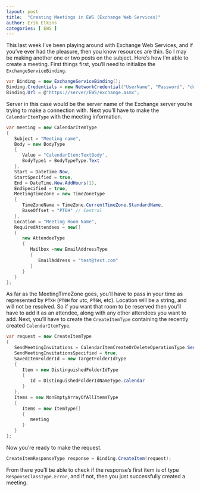 ```yaml
---
layout: post
title:  "Creating Meetings in EWS (Exchange Web Services)"
author: Erik Elkins
categories: [ EWS ]
---
```


This last week I’ve been playing around with Exchange Web Services, and if you’ve ever had the pleasure, then you know resources are thin. So I may be making another one or two posts on the subject. Here’s how I’m able to create a meeting. First things first, you’ll need to initialize the `ExchangeServiceBinding`.

```csharp
var Binding = new ExchangeServiceBinding(); 
Binding.Credentials = new NetworkCredential("UserName", "Password", "domain"); 
Binding.Url = @"https://server/EWS/exchange.asmx";
```

Server in this case would be the server name of the Exchange server you’re trying to make a connection with. Next you’ll have to make the `CalendarItemType` with the meeting information.

```csharp
var meeting = new CalendarItemType 
{ 
   Subject = "Meeting name", 
   Body = new BodyType 
   {
      Value = "CalendarItem:TextBody", 
      BodyType1 = BodyTypeType.Text 
   }, 
   Start = DateTime.Now, 
   StartSpecified = true, 
   End = DateTime.Now.AddHours(1), 
   EndSpecified = true, 
   MeetingTimeZone = new TimeZoneType 
   { 
      TimeZoneName = TimeZone.CurrentTimeZone.StandardName, 
      BaseOffset = "PT6H" // Central 
   }, 
   Location = "Meeting Room Name", 
   RequiredAttendees = new[] 
   { 
      new AttendeeType 
      { 
         Mailbox =new EmailAddressType 
         { 
            EmailAddress = "test@test.com" 
         } 
      } 
   } 
};
```

As far as the MeetingTimeZone goes, you’ll have to pass in your time as represented by `PTXH` (`PT0H` for utc, `PT6H`, etc). Location will be a string, and will not be resolved. So if you want that room to be reserved then you’ll have to add it as an attendee, along with any other attendees you want to add. Next, you’ll have to create the `CreateItemType` containing the recently created `CalendarItemType`.

```csharp
var request = new CreateItemType 
{ 
   SendMeetingInvitations = CalendarItemCreateOrDeleteOperationType.SendToAllAndSaveCopy, 
   SendMeetingInvitationsSpecified = true, 
   SavedItemFolderId = new TargetFolderIdType 
   { 
      Item = new DistinguishedFolderIdType 
      { 
         Id = DistinguishedFolderIdNameType.calendar 
      } 
   }, 
   Items = new NonEmptyArrayOfAllItemsType 
   { 
      Items = new ItemType[] 
      { 
         meeting 
      } 
   } 
};
```

Now you’re ready to make the request.

```csharp
CreateItemResponseType response = Binding.CreateItem(request);
```

From there you’ll be able to check if the response’s first item is of type `ResponseClassType.Error`, and if not, then you just successfully created a meeting.